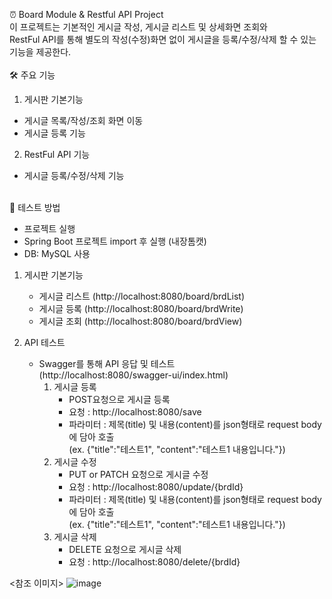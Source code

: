 ⏰ Board Module & Restful API Project<br/>
이 프로젝트는 기본적인 게시글 작성, 게시글 리스트 및 상세화면 조회와<br/>
RestFul API를 통해 별도의 작성(수정)화면 없이 게시글을 등록/수정/삭제 할 수 있는 기능을 제공한다.
<br/><br/>
🛠 주요 기능

 1. 게시판 기본기능
   - 게시글 목록/작성/조회 화면 이동
   - 게시글 등록 기능

 2. RestFul API 기능
   - 게시글 등록/수정/삭제 기능
<br/>
🧪 테스트 방법

 - 프로젝트 실행
 - Spring Boot 프로젝트 import 후 실행 (내장톰캣)
 - DB: MySQL 사용
   
 1. 게시판 기본기능
    - 게시글 리스트 (http://localhost:8080/board/brdList)
    - 게시글 등록 (http://localhost:8080/board/brdWrite)
    - 게시글 조회 (http://localhost:8080/board/brdView)

 2. API 테스트
    - Swagger를 통해 API 응답 및 테스트<br/>
      (http://localhost:8080/swagger-ui/index.html)
      1) 게시글 등록
         - POST요청으로 게시글 등록
         - 요청 : http://localhost:8080/save
         - 파라미터 : 제목(title) 및 내용(content)를 json형태로 request body에 담아 호출<br/>
           (ex. {"title":"테스트1", "content":"테스트1 내용입니다."})
      3) 게시글 수정
         - PUT or PATCH 요청으로 게시글 수정
         - 요청 : http://localhost:8080/update/{brdId}
         - 파라미터 : 제목(title) 및 내용(content)를 json형태로 request body에 담아 호출<br/>
           (ex. {"title":"테스트1", "content":"테스트1 내용입니다."})
      5) 게시글 삭제
         - DELETE 요청으로 게시글 삭제
         - 요청 : http://localhost:8080/delete/{brdId}

<참조 이미지>
    ![image](https://github.com/user-attachments/assets/2f42f3dd-1068-4b24-ae92-1e9cf88a5467)
